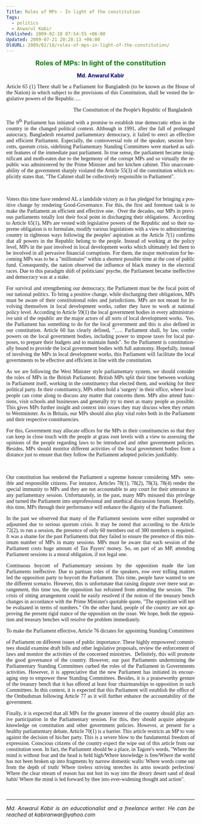 ```yaml
---
Title: Roles of MPs - In light of the constitution
Tags:
  - politics
  - Anwarul Kabir
Published: 2009-02-18 07:54:55 +06:00
Updated: 2009-07-21 20:28:13 +06:00
OldURL: 2009/02/18/roles-of-mps-in-light-of-the-constitution/
---
```


<p class="MsoNormal" style="text-align: center;" align="center"><strong><span lang="EN-GB"><span style="font-size: large; color: #008000;">Roles of MPs: In light of the constitution</span></span></strong></p>

<p class="MsoNormal" style="text-align: center;" align="right"><span style="color: #000080;"><strong><span lang="EN-GB">Md. Anwarul Kabir</span></strong></span></p>

<p class="MsoNormal" style="text-align: justify;"><span style="font-family: Verdana;"><span lang="EN-GB">Article 65 (1) There shall be a Parliament for Bangladesh (to be known as the House of the Nation) in which subject to the provisions of this Constitution, shall be vested the legislative powers of the Republic….</span></span></p>
<p class="MsoNormal" style="text-align: right;" align="right"><span style="font-family: Verdana;"><span lang="EN-GB">The Constitution of the People's Republic of Bangladesh   </span></span></p>

<p class="MsoNormal" style="text-align: justify;"><span style="font-family: Verdana;"><span lang="EN-GB">The 9<sup>th</sup> Parliament has initiated with a promise to establish true democratic ethos in the country in the changed political context. Although in 1991, after the fall of prolonged autocracy, Bangladesh restarted parliamentary democracy, it failed to erect an effective and efficient Parliament. Especially, the controversial role of the speaker, session boycotts, quorum crisis, sidelining Parliamentary Standing Committees were marked as salient features of the immediate past parliament. In true sense, the parliament became insignificant and moth-eaten due to the hegemony of the corrupt MPs and so virtually the republic was administered by the Prime Minister and her kitchen cabinet. This unaccountability of the government sharply violated the Article 55(3) of the constitution which explicitly states that, "The Cabinet shall be collectively responsible to Parliament".  </span></span></p>
<p class="MsoNormal" style="text-align: justify;"><span style="font-family: Verdana;"><span lang="EN-GB">  </span></span></p>
<p class="MsoNormal" style="text-align: justify;"><span style="font-family: Verdana;"><span lang="EN-GB">Voters this time have rendered AL a landslide victory as it has pledged for bringing a positive change by rendering Good-Governance. For this, the first and foremost task is to make the Parliament an efficient and effective one.  Over the decades, our MPs in previous parliaments totally lost their focal point in discharging their obligations.  According to Article 65(1), MPs are vested with legislative powers of the Republic and so their supreme obligation is to formulate, modify various legislations with a view to administering country in righteous ways following the peoples' aspiration as the Article 7(1) confirms that all powers in the Republic belong to the people. Instead of working at the policy level, MPs in the past involved in local development works which ultimately led them to be involved in all pervasive financial corruptions. For them, the major motivation for becoming MPs was to be a "millionaire" within a shortest possible time at the cost of public fund. Consequently, the nation observed the influence of black money in the electoral races. Due to this paradigm shift of politicians' psyche, the Parliament became ineffective and democracy was at a stake.</span></span></p>

<p class="MsoNormal" style="text-align: justify;"><span style="font-family: Verdana;"><span lang="EN-GB">For survival and strengthening our democracy, the Parliament must be the focal point of our national politics. To bring a positive change, while discharging their obligations, MPs must be aware of their constitutional roles and jurisdictions. MPs are not meant for involving themselves in local development works, rather they have to work at national policy level. According to Article 59(1) the local government bodies in every administrative unit of the republic are the major actors of all sorts of local development works.  Yes, the Parliament has something to do for the local government and this is also defined in our constitution. Article 60 has clearly defined, "….. Parliament shall, by law, confer powers on the local government bodies, including power to impose taxes for local purposes, to prepare their budgets and to maintain funds". So the Parliament is constitutionally bound to provide the local government bodies with full autonomy. Hopefully, instead of involving the MPs in local development works, this Parliament will facilitate the local governments to be effective and efficient in line with the constitution.</span></span></p>

<p class="MsoNormal" style="text-align: justify;"><span style="font-family: Verdana;"><span lang="EN-GB">As we are following the West Minister style parliamentary system, we should consider the roles of MPs in the British Parliament. British MPs split their time between working in Parliament itself, working in the constituency that elected them, and working for their political party. In their constituency, MPs often hold a 'surgery' in their office, where local people can come along to discuss any matter that concerns them. MPs also attend functions, visit schools and businesses and generally try to meet as many people as possible. This gives MPs further insight and context into issues they may discuss when they return to Westminster. As in Britain, our MPs should also play vital roles both in the Parliament and their respective constituencies.</span></span></p>

<p class="MsoNormal" style="text-align: justify;"><span style="font-family: Verdana;"><span lang="EN-GB">For this, Government may allocate offices for the MPs in their constituencies so that they can keep in close touch with the people at grass root levels with a view to assessing the opinions of the people regarding laws to be introduced and other government policies. Besides, MPs should monitor different activities of the local government bodies from a distance just to ensure that they follow the Parliament adopted policies justifiably.    </span></span></p>
<p class="MsoNormal" style="text-align: justify;"><span style="font-family: Verdana;"><span lang="EN-GB">   </span></span></p>
<p class="MsoNormal" style="text-align: justify;"><span style="font-family: Verdana;"><span lang="EN-GB">Our constitution has rendered the Parliament a supreme honour considering MPs  sensible and responsible citizens. For instance, Articles 78(1), 78(2), 78(3), 78(4) render the special immunity to MPs and they are not accountable to any court for their utterance in any parliamentary session. Unfortunately, in the past, many MPs misused this privilege and turned the Parliament into unprofessional and unethical discussion forum. Hopefully, this time, MPs through their performance will enhance the dignity of the Parliament.   </span></span></p>

<p class="MsoNormal" style="text-align: justify;"><span style="font-family: Verdana;"><span lang="EN-GB">In the past we observed that many of the Parliament sessions were either suspended or adjourned due to serious quorum crisis. It may be noted that according to the Article 72(2), to run a session, the presence of only 60 members out of 300 members is required. It was a shame for the past Parliaments that they failed to ensure the presence of this minimum number of MPs in many sessions. MPs must be aware that each session of the Parliament costs huge amount of Tax Payers' money. So, on part of an MP, attending Parliament sessions is a moral obligation, if not legal one. </span></span></p>

<p class="MsoNormal" style="text-align: justify;"><span style="font-family: Verdana;"><span lang="EN-GB">Continuous boycott of Parliamentary sessions by the opposition made the last Parliaments ineffective. Due to partisan roles of the speakers, row over trifling matters led the opposition party to boycott the Parliament. This time, people have wanted to see the different scenario. However, this is unfortunate that raising dispute over mere seat arrangement, this time too, the opposition has refrained from attending the session.  The crisis of sitting arrangement could be easily resolved if the notion of the treasury bench changes in accordance with the Prime Minister's quotable quote, "The opposition will not be evaluated in terms of numbers." On the other hand, people of the country are not approving the present rigid stance of the opposition on the issue. We hope, both the opposition and treasury benches will resolve the problem immediately. </span></span></p>

<p class="MsoNormal" style="text-align: justify;"><span style="font-family: Verdana;"><span lang="EN-GB">To make the Parliament effective, Article 76 dictates for appointing Standing Committees </span></span></p>
<p class="MsoNormal" style="text-align: justify;"><span style="font-family: Verdana;"><span lang="EN-GB">of Parliament on different issues of public importance. These highly empowered committees should examine draft bills and other legislative proposals, review the enforcement of laws and monitor the activities of the concerned ministries.  Definitely, this will promote the good governance of the country. However, our past Parliaments undermining the Parliamentary Standing Committees curbed the roles of the Parliament in Governments activities. However, it is appreciative that the new Parliament has initiated its encouraging step to empower these Standing Committees. Besides, it is a praiseworthy gesture of the treasury bench that it has offered at least four chairmanships to opposition in such Committees. In this context, it is expected that this Parliament will establish the office of the Ombudsman following Article 77 as it will further enhance the accountability of the government.   </span></span></p>


<p class="MsoNormal" style="text-align: justify;"><span style="font-family: Verdana;"><span lang="EN-GB">Finally, it is expected that all MPs for the greater interest of the country should play active participation in the Parliamentary session. For this, they should acquire adequate knowledge on constitution and other government policies. However, at present for a healthy parliamentary debate, Article 70(1) is a barrier. This article restricts an MP to vote against the decision of his/her party. This is a severe blow to the fundamental freedom of expression. Conscious citizens of the country expect the wipe out of this article from our constitution soon. In fact, the Parliament should be a place, in Tagore's words, "Where the mind is without fear and the head is held high/Where knowledge is free/Where the world has not been broken up into fragments by narrow domestic walls/
Where words come out from the depth of truth/
Where tireless striving stretches its arms towards perfection/
Where the clear stream of reason has not lost its way into the dreary desert sand of dead habit/ Where the mind is led forward by thee into ever-widening thought and action". </span></span>
<p class="MsoNormal" style="text-align: justify;"> </p>

<hr />
<p class="MsoNormal" style="text-align: justify;"><em><span lang="EN-GB">Md. Anwarul Kabir is an educationalist and a freelance writer. He can be reached at kabiranwar@yahoo.com </span></em></p>
